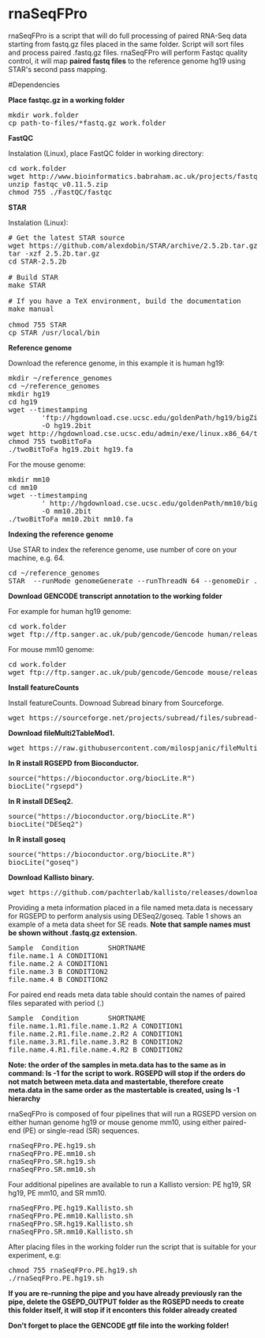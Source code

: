 # rnaSeqFPro

rnaSeqFPro is a script that will do full processing of paired RNA-Seq data starting from fastq.gz files placed in the same folder. Script will sort files and process paired .fastq.gz files. rnaSeqFPro will perform Fastqc quality control, it will map **paired fastq files** to the reference genome hg19 using STAR's second pass mapping.

#Dependencies

**Place fastqc.gz in a working folder**

<pre>
mkdir work.folder
cp path-to-files/*fastq.gz work.folder
</pre>

**FastQC**

Instalation (Linux), place FastQC folder in working directory:

<pre>
cd work.folder
wget http://www.bioinformatics.babraham.ac.uk/projects/fastqc/fastqc_v0.11.5.zip
unzip fastqc_v0.11.5.zip
chmod 755 ./FastQC/fastqc
</pre>

**STAR**

Instalation (Linux):

<pre>
# Get the latest STAR source
wget https://github.com/alexdobin/STAR/archive/2.5.2b.tar.gz
tar -xzf 2.5.2b.tar.gz
cd STAR-2.5.2b

# Build STAR
make STAR

# If you have a TeX environment, build the documentation
make manual

chmod 755 STAR
cp STAR /usr/local/bin
</pre>

**Reference genome**

Download the reference genome, in this example it is human hg19:

<pre>
mkdir ~/reference_genomes
cd ~/reference_genomes
mkdir hg19
cd hg19
wget --timestamping 
        'ftp://hgdownload.cse.ucsc.edu/goldenPath/hg19/bigZips/hg19.2bit ' 
        -O hg19.2bit 
wget http://hgdownload.cse.ucsc.edu/admin/exe/linux.x86_64/twoBitToFa
chmod 755 twoBitToFa
./twoBitToFa hg19.2bit hg19.fa
</pre>

For the mouse genome:

<pre>
mkdir mm10
cd mm10
wget --timestamping 
        ' http://hgdownload.cse.ucsc.edu/goldenPath/mm10/bigZips/mm10.2bit' 
        -O mm10.2bit 	
./twoBitToFa mm10.2bit mm10.fa
</pre>

**Indexing the reference genome**

Use STAR to index the reference genome, use number of core on your machine, e.g. 64.
<pre>
cd ~/reference_genomes
STAR  --runMode genomeGenerate --runThreadN 64 --genomeDir ./ --genomeFastaFiles hg19.fa
</pre>

**Download GENCODE transcript annotation to the working folder**

For example for human hg19 genome:
<pre>
cd work.folder
wget ftp://ftp.sanger.ac.uk/pub/gencode/Gencode_human/release_25/GRCh37_mapping/gencode.v25lift37.annotation.gtf.gz
</pre>

For mouse mm10 genome:
<pre>
cd work.folder
wget ftp://ftp.sanger.ac.uk/pub/gencode/Gencode_mouse/release_M11/gencode.vM11.annotation.gtf.gz
</pre>

**Install featureCounts**

Install featureCounts. Downoad Subread binary from Sourceforge.
<pre>
wget https://sourceforge.net/projects/subread/files/subread-1.5.1/subread-1.5.1-Linux-x86_64.tar.gz/download
</pre>

**Download fileMulti2TableMod1.**

<pre>
wget https://raw.githubusercontent.com/milospjanic/fileMulti2TableMod1/master/fileMulti2TableMod1.awk
</pre>	

**In R install RGSEPD from Bioconductor.**

<pre>
source("https://bioconductor.org/biocLite.R")
biocLite("rgsepd")
</pre>

**In R install DESeq2.**

<pre>
source("https://bioconductor.org/biocLite.R")
biocLite("DESeq2")
</pre>

**In R install goseq**

<pre>
source("https://bioconductor.org/biocLite.R")
biocLite("goseq")
</pre>

**Download Kallisto binary.**

<pre>
wget https://github.com/pachterlab/kallisto/releases/download/v0.43.0/kallisto_linux-v0.43.0.tar.gz
</pre>

Providing a meta information placed in a file named meta.data is necessary for RGSEPD to perform analysis using DESeq2/goseq. Table 1 shows an example of a meta data sheet for SE reads. **Note that sample names must be shown without .fastq.gz extension.**

<pre>
Sample  Condition       SHORTNAME
file.name.1 A CONDITION1
file.name.2 A CONDITION1
file.name.3 B CONDITION2
file.name.4 B CONDITION2
</pre>

For paired end reads meta data table should contain the names of paired files separated with period (.)

<pre>
Sample  Condition       SHORTNAME
file.name.1.R1.file.name.1.R2 A CONDITION1
file.name.2.R1.file.name.2.R2 A CONDITION1
file.name.3.R1.file.name.3.R2 B CONDITION2
file.name.4.R1.file.name.4.R2 B CONDITION2
</pre>

**Note: the order of the samples in meta.data has to the same as in command: ls -1 for the script to work. RGSEPD will stop if the orders do not match between meta.data and mastertable, therefore create meta.data in the same order as the mastertable is created, using ls -1 hierarchy**

rnaSeqFPro is composed of four pipelines that will run a RGSEPD version on either human genome hg19 or mouse genome mm10, using either paired-end (PE) or single-read (SR) sequences. 

<pre>
rnaSeqFPro.PE.hg19.sh
rnaSeqFPro.PE.mm10.sh
rnaSeqFPro.SR.hg19.sh
rnaSeqFPro.SR.mm10.sh
</pre>

Four additional pipelines are available to run a Kallisto version: PE hg19, SR hg19, PE mm10, and SR mm10. 

<pre>
rnaSeqFPro.PE.hg19.Kallisto.sh
rnaSeqFPro.PE.mm10.Kallisto.sh
rnaSeqFPro.SR.hg19.Kallisto.sh
rnaSeqFPro.SR.mm10.Kallisto.sh
</pre>

After placing files in the working folder run the script that is suitable for your experiment, e.g: 

<pre>
chmod 755 rnaSeqFPro.PE.hg19.sh
./rnaSeqFPro.PE.hg19.sh
</pre>

**If you are re-running the pipe and you have already previously ran the pipe, delete the GSEPD_OUTPUT folder as the RGSEPD needs to create this folder itself, it will stop if it enconters this folder already created** 

**Don't forget to place the GENCODE gtf file into the working folder!**
